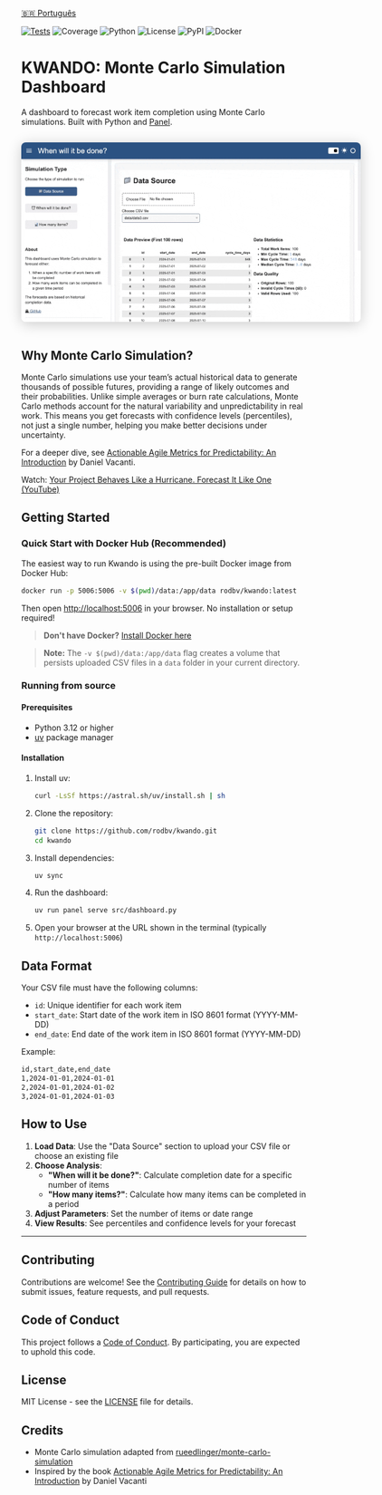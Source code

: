 [🇧🇷 Português](README-pt-br.md)

[![Tests](https://github.com/rodbv/kwando/actions/workflows/test.yml/badge.svg)](https://github.com/rodbv/kwando/actions/workflows/test.yml)
![Coverage](https://img.shields.io/badge/coverage-97%25-green)
![Python](https://img.shields.io/badge/python-3.12+-blue.svg)
![License](https://img.shields.io/badge/license-MIT-green.svg)
![PyPI](https://img.shields.io/badge/PyPI-kwando-blue.svg)
![Docker](https://img.shields.io/badge/docker-available-blue.svg)

# KWANDO: Monte Carlo Simulation Dashboard

A dashboard to forecast work item completion using Monte Carlo simulations. Built with Python and [Panel](https://panel.holoviz.org/).

<img src="docs/images/screencap.gif" alt="KWANDO Dashboard Screenshot" style="max-width: 600px; box-shadow: 0 4px 24px #0003; border-radius: 8px; margin: 1em 0;" />

## Why Monte Carlo Simulation?

Monte Carlo simulations use your team’s actual historical data to generate thousands of possible futures, providing a range of likely outcomes and their probabilities. Unlike simple averages or burn rate calculations, Monte Carlo methods account for the natural variability and unpredictability in real work. This means you get forecasts with confidence levels (percentiles), not just a single number, helping you make better decisions under uncertainty.

For a deeper dive, see [Actionable Agile Metrics for Predictability: An Introduction](https://actionableagile.com/books/aamfp/) by Daniel Vacanti.

Watch: [Your Project Behaves Like a Hurricane. Forecast It Like One (YouTube)](https://www.youtube.com/watch?v=j1FTNVRkJYg)

## Getting Started

### Quick Start with Docker Hub (Recommended)

The easiest way to run Kwando is using the pre-built Docker image from Docker Hub:

```sh
docker run -p 5006:5006 -v $(pwd)/data:/app/data rodbv/kwando:latest
```

Then open [http://localhost:5006](http://localhost:5006) in your browser. No installation or setup required!

> **Don't have Docker?** [Install Docker here](https://docs.docker.com/get-docker/)

> **Note:** The `-v $(pwd)/data:/app/data` flag creates a volume that persists uploaded CSV files in a `data` folder in your current directory.

### Running from source

#### Prerequisites

- Python 3.12 or higher
- [uv](https://docs.astral.sh/uv/getting-started/installation/) package manager

#### Installation

1. Install uv:
   ```sh
   curl -LsSf https://astral.sh/uv/install.sh | sh
   ```
2. Clone the repository:
   ```sh
   git clone https://github.com/rodbv/kwando.git
   cd kwando
   ```
3. Install dependencies:
   ```sh
   uv sync
   ```
4. Run the dashboard:
   ```sh
   uv run panel serve src/dashboard.py
   ```
5. Open your browser at the URL shown in the terminal (typically `http://localhost:5006`)

## Data Format

Your CSV file must have the following columns:
- `id`: Unique identifier for each work item
- `start_date`: Start date of the work item in ISO 8601 format (YYYY-MM-DD)
- `end_date`: End date of the work item in ISO 8601 format (YYYY-MM-DD)

Example:

```csv
id,start_date,end_date
1,2024-01-01,2024-01-01
2,2024-01-01,2024-01-02
3,2024-01-01,2024-01-03
```

## How to Use

1. **Load Data**: Use the "Data Source" section to upload your CSV file or choose an existing file
2. **Choose Analysis**:
   - **"When will it be done?"**: Calculate completion date for a specific number of items
   - **"How many items?"**: Calculate how many items can be completed in a period
3. **Adjust Parameters**: Set the number of items or date range
4. **View Results**: See percentiles and confidence levels for your forecast

---

## Contributing

Contributions are welcome! See the [Contributing Guide](CONTRIBUTING.md) for details on how to submit issues, feature requests, and pull requests.

## Code of Conduct

This project follows a [Code of Conduct](CODE_OF_CONDUCT.md). By participating, you are expected to uphold this code.

## License

MIT License - see the [LICENSE](LICENSE) file for details.

## Credits

- Monte Carlo simulation adapted from [rueedlinger/monte-carlo-simulation](https://github.com/rueedlinger/monte-carlo-simulation)
- Inspired by the book [Actionable Agile Metrics for Predictability: An Introduction](https://actionableagile.com/books/aamfp/) by Daniel Vacanti
